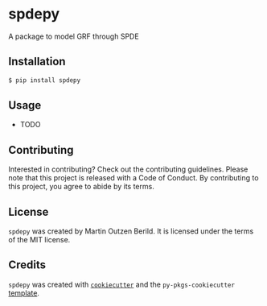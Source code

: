 # spdepy

A package to model GRF through SPDE

## Installation

```bash
$ pip install spdepy
```

## Usage

- TODO

## Contributing

Interested in contributing? Check out the contributing guidelines. Please note that this project is released with a Code of Conduct. By contributing to this project, you agree to abide by its terms.

## License

`spdepy` was created by Martin Outzen Berild. It is licensed under the terms of the MIT license.

## Credits

`spdepy` was created with [`cookiecutter`](https://cookiecutter.readthedocs.io/en/latest/) and the `py-pkgs-cookiecutter` [template](https://github.com/py-pkgs/py-pkgs-cookiecutter).
